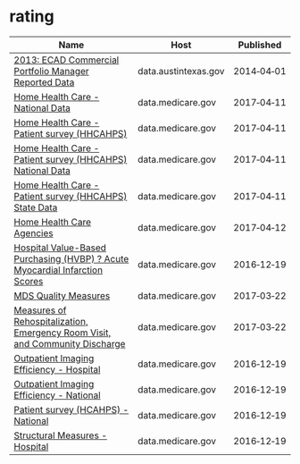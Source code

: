 # rating

Name | Host | Published
---- | ---- | ---------
[2013: ECAD Commercial Portfolio Manager Reported Data](../datasets/rka3-mjzi.md) | data.austintexas.gov | 2014&#x2011;04&#x2011;01
[Home Health Care - National Data](../datasets/97z8-de96.md) | data.medicare.gov | 2017&#x2011;04&#x2011;11
[Home Health Care - Patient survey (HHCAHPS)](../datasets/ccn4-8vby.md) | data.medicare.gov | 2017&#x2011;04&#x2011;11
[Home Health Care - Patient survey (HHCAHPS) National Data](../datasets/vxub-6swi.md) | data.medicare.gov | 2017&#x2011;04&#x2011;11
[Home Health Care - Patient survey (HHCAHPS) State Data](../datasets/m5jg-jg7i.md) | data.medicare.gov | 2017&#x2011;04&#x2011;11
[Home Health Care Agencies](../datasets/6jpm-sxkc.md) | data.medicare.gov | 2017&#x2011;04&#x2011;12
[Hospital Value-Based Purchasing (HVBP) ? Acute Myocardial Infarction Scores](../datasets/rm5p-8gae.md) | data.medicare.gov | 2016&#x2011;12&#x2011;19
[MDS Quality Measures](../datasets/djen-97ju.md) | data.medicare.gov | 2017&#x2011;03&#x2011;22
[Measures of Rehospitalization, Emergency Room Visit, and Community Discharge](../datasets/ijh5-nb2v.md) | data.medicare.gov | 2017&#x2011;03&#x2011;22
[Outpatient Imaging Efficiency - Hospital](../datasets/wkfw-kthe.md) | data.medicare.gov | 2016&#x2011;12&#x2011;19
[Outpatient Imaging Efficiency - National](../datasets/di9i-zzrc.md) | data.medicare.gov | 2016&#x2011;12&#x2011;19
[Patient survey (HCAHPS) - National](../datasets/99ue-w85f.md) | data.medicare.gov | 2016&#x2011;12&#x2011;19
[Structural Measures - Hospital](../datasets/4hje-vua3.md) | data.medicare.gov | 2016&#x2011;12&#x2011;19

